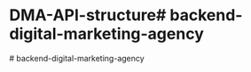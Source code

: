 # DMA-API-structure#   b a c k e n d - d i g i t a l - m a r k e t i n g - a g e n c y  
 #   b a c k e n d - d i g i t a l - m a r k e t i n g - a g e n c y  
 